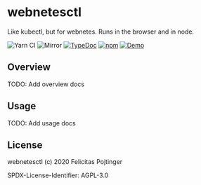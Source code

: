 # webnetesctl

Like kubectl, but for webnetes. Runs in the browser and in node.

![Yarn CI](https://github.com/pojntfx/webnetesctl/workflows/Yarn%20CI/badge.svg)
![Mirror](https://github.com/pojntfx/webnetesctl/workflows/Mirror/badge.svg)
[![TypeDoc](https://img.shields.io/badge/TypeScript-Documentation-informational)](https://pojntfx.github.io/webnetesctl/)
[![npm](https://img.shields.io/npm/v/@pojntfx/webnetesctl)](https://www.npmjs.com/package/@pojntfx/webnetesctl)
[![Demo](https://img.shields.io/badge/Demo-webnetesctl.vercel.app-blueviolet)](https://webnetesctl.vercel.app/)

## Overview

TODO: Add overview docs

## Usage

TODO: Add usage docs

## License

webnetesctl (c) 2020 Felicitas Pojtinger

SPDX-License-Identifier: AGPL-3.0
